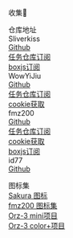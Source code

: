 收集🌟  

    
仓库地址  
Sliverkiss        
[Github](https://github.com/Sliverkiss/QuantumultX)    
[任务仓库订阅](https://gist.githubusercontent.com/Sliverkiss/a7496bd073820942b44a9b36874aaf4c/raw/sliverkiss.gallery.json)    
[boxjs订阅](https://gist.githubusercontent.com/Sliverkiss/18bd01be356360a8065a21ea71685ad3/raw/sliverkiss.boxjs.json)    
WowYiJiu    
[Github](https://github.com/WowYiJiu/Personal)    
[任务仓库订阅](https://raw.githubusercontent.com/WowYiJiu/Personal/main/Gallery.json)       
[cookie获取](https://raw.githubusercontent.com/WowYiJiu/Personal/main/YiJiu_GetCookie.conf)    
fmz200  
[Github](https://github.com/fmz200/wool_scripts/tree/main)    
[任务仓库订阅](https://raw.githubusercontent.com/fmz200/wool_scripts/main/boxjs/fmz200_tasks.json)    
[cookie获取](https://raw.githubusercontent.com/fmz200/wool_scripts/main/QuantumultX/rewrite/cookies.snippet)    
[boxjs订阅](https://raw.githubusercontent.com/fmz200/wool_scripts/main/boxjs/fmz200_boxjs.json)    
id77    
[Github](https://github.com/id77/QuantumultX)    
    
    
图标集   
[Sakura 图标](https://raw.githubusercontent.com/Sliverkiss/QuantumultX/main/sliverkiss.icons.json)    
[fmz200 图标集](https://raw.githubusercontent.com/fmz200/wool_scripts/main/icons/icons-all.json)    
[Orz-3 mini项目](https://raw.githubusercontent.com/Orz-3/mini/master/mini.json)    
[Orz-3 color+项目](https://raw.githubusercontent.com/Orz-3/mini/master/Color%2B.json)    
